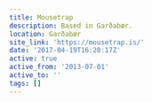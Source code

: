 ```yaml
---
title: Mousetrap
description: Based in Garðabær.
location: Garðabær
site_link: 'https://mousetrap.is/'
date: '2017-04-19T16:20:17Z'
active: true
active_from: '2013-07-01'
active_to: ''
tags: []
---
```


